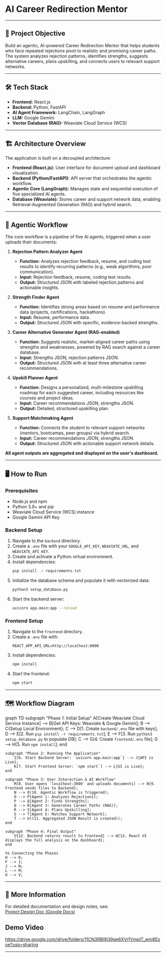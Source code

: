 # AI Career Redirection Mentor

---

## 🚀 Project Objective

Build an agentic, AI-powered Career Redirection Mentor that helps students who face repeated rejections pivot to realistic and promising career paths. The system analyzes rejection patterns, identifies strengths, suggests alternative careers, plans upskilling, and connects users to relevant support networks.

---

## 🛠️ Tech Stack

- **Frontend:** React.js
- **Backend:** Python, FastAPI
- **AI Agent Framework:** LangChain, LangGraph
- **LLM:** Google Gemini
- **Vector Database (RAG):** Weaviate Cloud Service (WCS)

---

## 🏗️ Architecture Overview

The application is built on a decoupled architecture:

- **Frontend (React.js):** User interface for document upload and dashboard visualization.
- **Backend (Python/FastAPI):** API server that orchestrates the agentic workflow.
- **Agentic Core (LangGraph):** Manages state and sequential execution of five specialized AI agents.
- **Database (Weaviate):** Stores career and support network data, enabling Retrieval-Augmented Generation (RAG) and hybrid search.

---

## 🤖 Agentic Workflow

The core workflow is a pipeline of five AI agents, triggered when a user uploads their documents:

1. **Rejection Pattern Analyzer Agent**
   - **Function:** Analyzes rejection feedback, resume, and coding test results to identify recurring patterns (e.g., weak algorithms, poor communication).
   - **Input:** Rejection feedback, resume, coding test results.
   - **Output:** Structured JSON with labeled rejection patterns and actionable insights.

2. **Strength Finder Agent**
   - **Function:** Identifies strong areas based on resume and performance data (projects, certifications, hackathons).
   - **Input:** Resume, performance data.
   - **Output:** Structured JSON with specific, evidence-backed strengths.

3. **Career Alternative Generator Agent (RAG-enabled)**
   - **Function:** Suggests realistic, market-aligned career paths using strengths and weaknesses, powered by RAG search against a career database.
   - **Input:** Strengths JSON, rejection patterns JSON.
   - **Output:** Structured JSON with at least three alternative career recommendations.

4. **Upskill Planner Agent**
   - **Function:** Designs a personalized, multi-milestone upskilling roadmap for each suggested career, including resources like courses and project ideas.
   - **Input:** Career recommendations JSON, strengths JSON.
   - **Output:** Detailed, structured upskilling plan.

5. **Support Matchmaking Agent**
   - **Function:** Connects the student to relevant support networks (mentors, bootcamps, peer groups) via hybrid search.
   - **Input:** Career recommendations JSON, strengths JSON.
   - **Output:** Structured JSON with actionable support network details.

**All agent outputs are aggregated and displayed on the user's dashboard.**

---

## 🖥️ How to Run

### Prerequisites

- Node.js and npm
- Python 3.9+ and pip
- Weaviate Cloud Service (WCS) instance
- Google Gemini API Key

### Backend Setup

1. Navigate to the `backend` directory.
2. Create a `.env` file with your `GOOGLE_API_KEY`, `WEAVIATE_URL`, and `WEAVIATE_API_KEY`.
3. Create and activate a Python virtual environment.
4. Install dependencies:
   ```sh
   pip install -r requirements.txt
   ```
5. Initialize the database schema and populate it with vectorized data:
   ```sh
   python3 setup_database.py
   ```
6. Start the backend server:
   ```sh
   uvicorn app.main:app --reload
   ```

### Frontend Setup

1. Navigate to the `frontend` directory.
2. Create a `.env` file with:
   ```
   REACT_APP_API_URL=http://localhost:8000
   ```
3. Install dependencies:
   ```sh
   npm install
   ```
4. Start the frontend:
   ```sh
   npm start
   ```

---

## 🗺️ Workflow Diagram

graph TD
    subgraph "Phase 1: Initial Setup"
        A[Create Weaviate Cloud Service Instance] --> B[Get API Keys: Weaviate & Google Gemini];
        B --> C{Setup Local Environment};
        C --> D[1. Create `backend/.env` file with keys];
        D --> E[2. Run `pip install -r requirements.txt`];
        E --> F[3. Run `python3 setup_database.py` to populate DB];
        C --> G[4. Create `frontend/.env` file];
        G --> H[5. Run `npm install`];
    end

    subgraph "Phase 2: Running the Application"
        I[6. Start Backend Server: `uvicorn app.main:app`] --> J{API is Live};
        K[7. Start Frontend Server: `npm start`] --> L{UI is Live};
    end
    
    subgraph "Phase 3: User Interaction & AI Workflow"
        M[8. User opens `localhost:3000` and uploads documents] --> N{9. Frontend sends files to Backend};
        N --> O(10. Agentic Workflow is Triggered);
        O --> P[Agent 1: Analyzes Rejections];
        P --> Q[Agent 2: Finds Strengths];
        Q --> R[Agent 3: Generates Career Paths (RAG)];
        R --> S[Agent 4: Plans Upskilling];
        S --> T[Agent 5: Matches Support Network];
        T --> U((11. Aggregated JSON Result is created));
    end

    subgraph "Phase 4: Final Output"
        V{12. Backend returns result to Frontend} --> W[13. React UI displays the full analysis on the dashboard];
    end

    %% Connecting the Phases
    H --> K;
    F --> I;
    J --> N;
    L --> M;
    U --> V;

---

## 📄 More Information

For detailed documentation and design notes, see:  
[Project Design Doc (Google Docs)](https://docs.google.com/document/d/1Xz7tzkMCA2C5qda8ivp40LkcldJvhwmiQ_MvitCVYMU/edit?usp=sharing)

## Demo Video

https://drive.google.com/drive/folders/11CN3RBl9I39qe6XVrfVmpIT_emi6Ezoe?usp=sharing

---